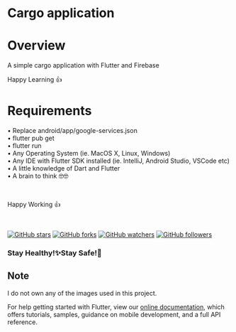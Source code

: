 # Cargo application

# Overview
A simple cargo application with Flutter and Firebase
  
Happy Learning 👍

# Requirements

• Replace android/app/google-services.json <br>
• flutter pub get <br>
• flutter run <br>
• Any Operating System (ie. MacOS X, Linux, Windows) <br>
• Any IDE with Flutter SDK installed (ie. IntelliJ, Android Studio, VSCode etc) <br>
• A little knowledge of Dart and Flutter <br>
• A brain to think 🤓🤓 <br>


<br>


Happy Working 👍

<br>
 

[![GitHub stars](https://img.shields.io/github/stars/saidMirzayev0/Auth-with-Flutter-and-Firebase.svg?style=social&label=Star)](https://github.com/saidMirzayev0/Auth-with-Flutter-and-Firebase) [![GitHub forks](https://img.shields.io/github/forks/saidMirzayev0/TAuth-with-Flutter-and-Firebase.svg?style=social&label=Fork)](https://github.com/saidMirzayev0/Auth-with-Flutter-and-Firebase/fork) [![GitHub watchers](https://img.shields.io/github/watchers/saidMirzayev0/Auth-with-Flutter-and-Firebase.svg?style=social&label=Watch)](https://github.com/saidMirzayev0/Auth-with-Flutter-and-Firebase) [![GitHub followers](https://img.shields.io/github/followers/saidMirzayev0.svg?style=social&label=Follow)](https://github.com/saidMirzayev0/Auth-with-Flutter-and-Firebase)


<h3>Stay Healthy!✨Stay Safe!🖖</h3>
 


## Note
 I do not own any of the images used in this project.

For help getting started with Flutter, view our
[online documentation](https://flutter.dev/docs), which offers tutorials,
samples, guidance on mobile development, and a full API reference.



